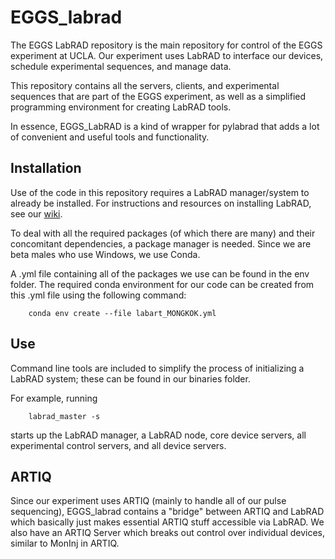# EGGS_labrad

The EGGS LabRAD repository is the main repository for control of the EGGS experiment at UCLA.
Our experiment uses LabRAD to interface our devices, schedule experimental sequences, and manage data.

This repository contains all the servers, clients, and experimental sequences that are part of the EGGS experiment,
as well as a simplified programming environment for creating LabRAD tools.

In essence, EGGS_LabRAD is a kind of wrapper for pylabrad that adds a lot of convenient
and useful tools and functionality.

## Installation

Use of the code in this repository requires a LabRAD manager/system to already be installed.
For instructions and resources on installing LabRAD, see our [wiki](https://github.com/EGGS-Experiment/EGGS_labrad/wiki/Resources).

To deal with all the required packages (of which there are many) and their concomitant dependencies,
a package manager is needed. Since we are beta males who use Windows, we use Conda.

A .yml file containing all of the packages we use can be found in the env folder.
The required conda environment for our code can be created from this .yml file using the following command:

```commandline
    conda env create --file labart_MONGKOK.yml
```

## Use

Command line tools are included to simplify the process of initializing a LabRAD system;
these can be found in our binaries folder.

For example, running

```commandline
    labrad_master -s
```

starts up the LabRAD manager, a LabRAD node, core device servers,
all experimental control servers, and all device servers.

## ARTIQ

Since our experiment uses ARTIQ (mainly to handle all of our pulse sequencing), EGGS_labrad contains
a "bridge" between ARTIQ and LabRAD which basically just makes essential ARTIQ stuff accessible via LabRAD.
We also have an ARTIQ Server which breaks out control over individual devices, similar to MonInj in ARTIQ.

